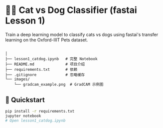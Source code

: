 
# 🐶🐱 Cat vs Dog Classifier (fastai Lesson 1)

Train a deep learning model to classify cats vs dogs using fastai's transfer learning on the Oxford-IIIT Pets dataset.


##
```cat-vs-dog/
│
├── lesson1_catdog.ipynb   # 完整 Notebook
├── README.md              # 项目介绍
├── requirements.txt       # 依赖
├── .gitignore             # 忽略缓存
└── images/
    └── gradcam_example.png  # GradCAM 示例图
```

## 🚀 Quickstart
```bash
pip install -r requirements.txt
jupyter notebook
# Open lesson1_catdog.ipynb
```
